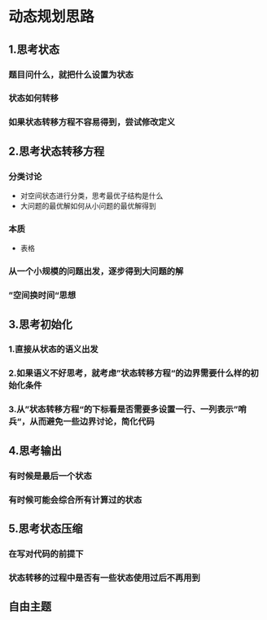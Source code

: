 # 动态规划思路

## 1.思考状态

### 题目问什么，就把什么设置为状态

### 状态如何转移

### 如果状态转移方程不容易得到，尝试修改定义

## 2.思考状态转移方程

### 分类讨论

- 对空间状态进行分类，思考最优子结构是什么
- 大问题的最优解如何从小问题的最优解得到

### 本质

- 表格

### 从一个小规模的问题出发，逐步得到大问题的解

### ”空间换时间“思想

## 3.思考初始化

### 1.直接从状态的语义出发

### 2.如果语义不好思考，就考虑”状态转移方程“的边界需要什么样的初始化条件

### 3.从”状态转移方程“的下标看是否需要多设置一行、一列表示”哨兵“，从而避免一些边界讨论，简化代码

## 4.思考输出

### 有时候是最后一个状态

### 有时候可能会综合所有计算过的状态

## 5.思考状态压缩

### 在写对代码的前提下

### 状态转移的过程中是否有一些状态使用过后不再用到

## 自由主题
